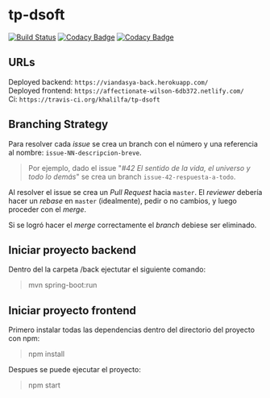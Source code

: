 # tp-dsoft
[![Build Status](https://travis-ci.org/khalilfa/tp-dsoft.svg?branch=master)](https://travis-ci.org/khalilfa/tp-dsoft)
[![Codacy Badge](https://api.codacy.com/project/badge/Grade/7690ba6968814fba9f0b125dbe50dc53)](https://www.codacy.com/manual/khalilfa/tp-dsoft?utm_source=github.com&amp;utm_medium=referral&amp;utm_content=khalilfa/tp-dsoft&amp;utm_campaign=Badge_Grade)
[![Codacy Badge](https://api.codacy.com/project/badge/Coverage/7690ba6968814fba9f0b125dbe50dc53)](https://www.codacy.com/manual/khalilfa/tp-dsoft?utm_source=github.com&utm_medium=referral&utm_content=khalilfa/tp-dsoft&utm_campaign=Badge_Coverage)

## URLs
Deployed backend: `https://viandasya-back.herokuapp.com/` <br />
Deployed frontend: `https://affectionate-wilson-6db372.netlify.com/` <br />
Ci: `https://travis-ci.org/khalilfa/tp-dsoft` <br />

## Branching Strategy

Para resolver cada _issue_ se crea un branch con el número y una referencia al nombre: `issue-NN-descripcion-breve`.

> Por ejemplo, dado el issue "_#42 El sentido de la vida, el universo y todo lo demás_"
> se crea un branch `issue-42-respuesta-a-todo`.

Al resolver el issue se crea un _Pull Request_ hacia `master`. El _reviewer_ debería
hacer un _rebase_ en `master` (idealmente), pedir o no cambios, y luego proceder con
el _merge_.

Si se logró hacer el _merge_ correctamente el _branch_ debiese ser eliminado.

## Iniciar proyecto backend

Dentro del la carpeta /back ejectutar el siguiente comando: 
> mvn spring-boot:run

## Iniciar proyecto frontend

Primero instalar todas las dependencias dentro del directorio del proyecto con npm:
> npm install

Despues se puede ejecutar el proyecto:
> npm start
